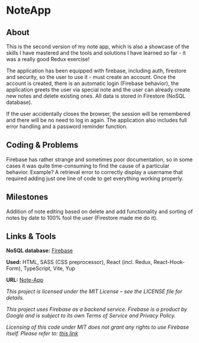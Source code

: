 # NoteApp

## About

This is the second version of my note app, which is also a showcase of the skills I have mastered and the tools and solutions I have learned so far - it was a really good Redux exercise!

The application has been equipped with firebase, including auth, firestore and security, so the user to use it - must create an account. Once the account is created, there is an automatic login (Firebase behavior), the application greets the user via special note and the user can already create new notes and delete existing ones. All data is stored in Firestore (NoSQL database).

If the user accidentally closes the browser, the session will be remembered and there will be no need to log in again. The application also includes full error handling and a password reminder function.

## Coding & Problems

Firebase has rather strange and sometimes poor documentation, so in some cases it was quite time-consuming to find the cause of a particular behavior. Example? A retrieval error to correctly display a username that required adding just one line of code to get everything working properly.

## Milestones

Addition of note editing based on delete and add functionality and sorting of notes by date to 100% fool the user (Firestore made me do it).

## Links & Tools

**NoSQL database:** [Firebase](https://firebase.google.com/)

**Used:** HTML, SASS (CSS preprocessor), React (incl. Redux, React-Hook-Form), TypeScript, Vite, Yup

**URL:** [Note-App](https://with-firebase-note-app.vercel.app/)

_This project is licensed under the MIT License – see the LICENSE file for details._

_This project uses Firebase as a backend service. Firebase is a product by Google and is subject to its own Terms of Service and Privacy Policy._

_Licensing of this code under MIT does not grant any rights to use Firebase itself. Please refer to: [this link](https://firebase.google.com/terms)_
